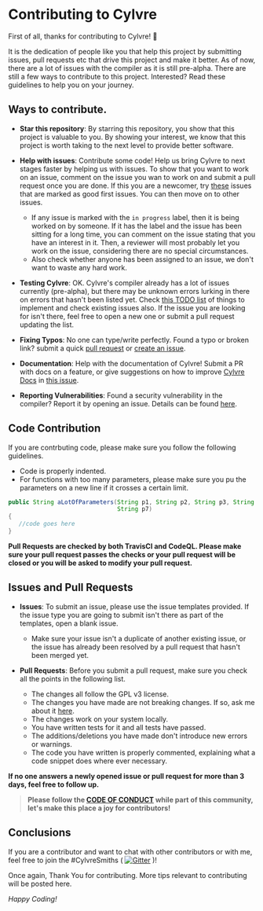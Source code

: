 # Contributing to Cylvre

First of all, thanks for contributing to Cylvre! :partying_face: 

It is the dedication of people like you that help this project by submitting issues, pull requests etc that drive this project and make it better. As of now, there are a lot of issues with the compiler as it is still pre-alpha. There are still a few ways to contribute to this project. Interested? Read these guidelines to help you on your journey.

## Ways to contribute.

- **Star this repository**: By starring this repository, you show that this project is valuable to you. By showing your interest, we know that this project is worth taking to the next level to provide better software.

- **Help with issues**: Contribute some code! Help us bring Cylvre to next stages faster by helping us with issues. To show that you want to work on an issue, comment on the issue you wan to work on and submit a pull request once you are done. If this you are a newcomer, try [these](https://github.com/Cylvre-Language/Cylvre/labels/good%20first%20issue) issues that are marked as good first issues. You can then move on to other issues.
   - If any issue is marked with the `in progress` label, then it is being worked on by someone. If it has the label and the issue has been sitting for a long time, you can comment on the issue stating that you have an interest in it. Then, a reviewer will most probably let you work on the issue, considering there are no special circumstances.
   - Also check whether anyone has been assigned to an issue, we don't want to waste any hard work.

- **Testing Cylvre**: OK. Cylvre's compiler already has a lot of issues currently (pre-alpha), but there may be unknown errors lurking in there on errors that hasn't been listed yet. Check [this TODO list](https://github.com/Cylvre-Language/Cylvre/blob/main/TODO.md) of things to implement and check existing issues also. If the issue you are looking for isn't there, feel free to open a new one or submit a pull request updating the list. 

- **Fixing Typos**: No one can type/write perfectly. Found a typo or broken link? submit a quick [pull request](https://github.com/Cylvre-Language/Cylvre/pulls) or [create an issue](https://github.com/Cylvre-Language/Cylvre/issues).

- **Documentation**: Help with the documentation of Cylvre! Submit a PR with docs on a feature, or give suggestions on how to improve [Cylvre Docs](https://sivaxis.gitbook.io/cylvre-docs/) in [this issue](https://github.com/Cylvre-Language/Cylvre/issues/11).

- **Reporting Vulnerabilities**: Found a security vulnerability in the compiler? Report it by opening an issue. Details can be found [here](https://github.com/Cylvre-Language/Cylvre/blob/main/SECURITY.md).

## Code Contribution
If you are contrbuting code, please make sure you follow the following guidelines.
- Code is properly indented.
- For functions with too many parameters, please make sure you pu the parameters on a new line if it crosses a certain limit.

```java
public String aLotOfParameters(String p1, String p2, String p3, String p4, String p5, String p6,
                               String p7) 
{
   //code goes here                               
}
```

**Pull Requests are checked by both TravisCI and CodeQL. Please make sure your pull request passes the checks or your pull request will be closed or you will be asked to modify your pull request.**

## Issues and Pull Requests
- **Issues**: To submit an issue, please use the issue templates provided. If the issue type you are going to submit isn't there as part of the templates, open a blank issue.
  - Make sure your issue isn't a duplicate of another existing issue, or the issue has already been resolved by a pull request that hasn't been merged yet.


- **Pull Requests**: Before you submit a pull request, make sure you check all the points in the following list.
  - The changes all follow the GPL v3 license.
  - The changes you have made are not breaking changes. If so, ask me about it [here](https://github.com/Cylvre-Language/Cylvre/discussions/9).
  - The changes work on your system locally.
  - You have written tests for it and all tests have passed.
  - The additions/deletions you have made don't introduce new errors or warnings.
  - The code you have written is properly commented, explaining what a code snippet does where ever necessary.
 

**If no one answers a newly opened issue or pull request for more than 3 days, feel free to follow up.**

> **Please follow the [CODE OF CONDUCT](https://github.com/Cylvre-Language/Cylvre/blob/main/CODE_OF_CONDUCT.md) while part of this community, let's make this place a joy for contributors!**

## Conclusions
If you are a contributor and want to chat with other contributors or with me, feel free to join the #CylvreSmiths (  [![Gitter](https://badges.gitter.im/Cylvre/CylvreSmiths.svg)](https://gitter.im/Cylvre/CylvreSmiths?utm_source=badge&utm_medium=badge&utm_campaign=pr-badge)  )!

Once again, Thank You for contributing.
More tips relevant to contributing will be posted here.

_Happy Coding!_
